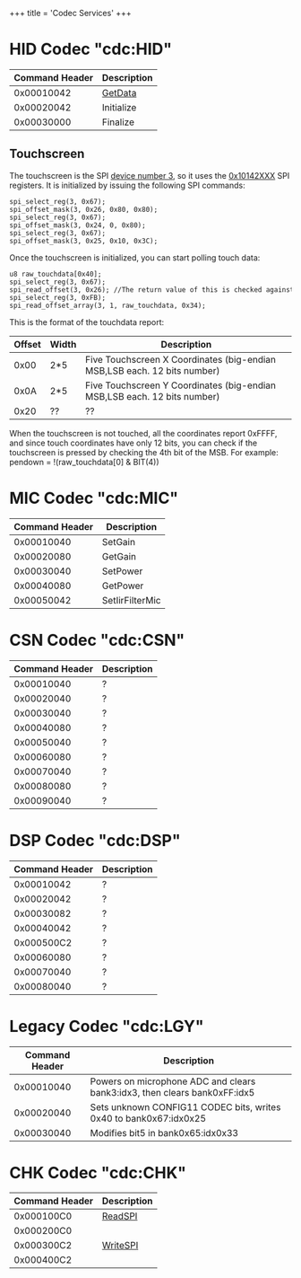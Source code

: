 +++
title = 'Codec Services'
+++

# HID Codec "cdc:HID"

| Command Header | Description                           |
|----------------|---------------------------------------|
| 0x00010042     | [GetData](Cdc:HID:GetData "wikilink") |
| 0x00020042     | Initialize                            |
| 0x00030000     | Finalize                              |

## Touchscreen

The touchscreen is the SPI [device number
3](SPI_Registers#spi_new_cnt "wikilink"), so it uses the
[0x10142XXX](SPI_Services "wikilink") SPI registers. It is initialized
by issuing the following SPI commands:

```
spi_select_reg(3, 0x67);
spi_offset_mask(3, 0x26, 0x80, 0x80);
spi_select_reg(3, 0x67);
spi_offset_mask(3, 0x24, 0, 0x80);
spi_select_reg(3, 0x67);
spi_offset_mask(3, 0x25, 0x10, 0x3C);
```

Once the touchscreen is initialized, you can start polling touch data:

```
u8 raw_touchdata[0x40];
spi_select_reg(3, 0x67);
spi_read_offset(3, 0x26); //The return value of this is checked against "& 2"
spi_select_reg(3, 0xFB);
spi_read_offset_array(3, 1, raw_touchdata, 0x34);
```

This is the format of the touchdata report:

| Offset | Width | Description                                                              |
|--------|-------|--------------------------------------------------------------------------|
| 0x00   | 2\*5  | Five Touchscreen X Coordinates (big-endian MSB,LSB each. 12 bits number) |
| 0x0A   | 2\*5  | Five Touchscreen Y Coordinates (big-endian MSB,LSB each. 12 bits number) |
| 0x20   | ??    | ??                                                                       |

When the touchscreen is not touched, all the coordinates report 0xFFFF,
and since touch coordinates have only 12 bits, you can check if the
touchscreen is pressed by checking the 4th bit of the MSB. For example:
pendown = !(raw_touchdata\[0\] & BIT(4))

# MIC Codec "cdc:MIC"

| Command Header | Description     |
|----------------|-----------------|
| 0x00010040     | SetGain         |
| 0x00020080     | GetGain         |
| 0x00030040     | SetPower        |
| 0x00040080     | GetPower        |
| 0x00050042     | SetIirFilterMic |

# CSN Codec "cdc:CSN"

| Command Header | Description |
|----------------|-------------|
| 0x00010040     | ?           |
| 0x00020040     | ?           |
| 0x00030040     | ?           |
| 0x00040080     | ?           |
| 0x00050040     | ?           |
| 0x00060080     | ?           |
| 0x00070040     | ?           |
| 0x00080080     | ?           |
| 0x00090040     | ?           |

# DSP Codec "cdc:DSP"

| Command Header | Description |
|----------------|-------------|
| 0x00010042     | ?           |
| 0x00020042     | ?           |
| 0x00030082     | ?           |
| 0x00040042     | ?           |
| 0x000500C2     | ?           |
| 0x00060080     | ?           |
| 0x00070040     | ?           |
| 0x00080040     | ?           |

# Legacy Codec "cdc:LGY"

| Command Header | Description                                                               |
|----------------|---------------------------------------------------------------------------|
| 0x00010040     | Powers on microphone ADC and clears bank3:idx3, then clears bank0xFF:idx5 |
| 0x00020040     | Sets unknown CONFIG11 CODEC bits, writes 0x40 to bank0x67:idx0x25         |
| 0x00030040     | Modifies bit5 in bank0x65:idx0x33                                         |

# CHK Codec "cdc:CHK"

| Command Header | Description                            |
|----------------|----------------------------------------|
| 0x000100C0     | [ReadSPI](CDCCHK:ReadSPI "wikilink")   |
| 0x000200C0     |                                        |
| 0x000300C2     | [WriteSPI](CDCCHK:WriteSPI "wikilink") |
| 0x000400C2     |                                        |
